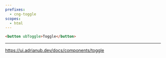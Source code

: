 ```yaml
---
prefixes:
  - cng-toggle
scopes:
  - html
---
```


```html
<button ubToggle>Toggle</button>
```

---

https://ui.adrianub.dev/docs/components/toggle
